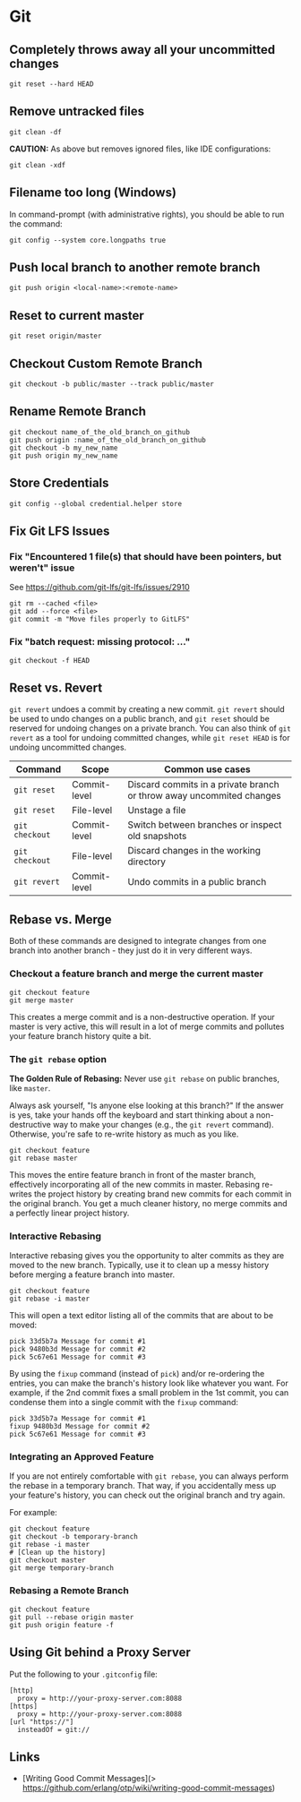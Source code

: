 
# Git

## Completely throws away all your uncommitted changes

```
git reset --hard HEAD
```

## Remove untracked files

```
git clean -df
```

**CAUTION:** As above but removes ignored files, like IDE configurations:

```
git clean -xdf
```

## Filename too long (Windows)

In command-prompt (with administrative rights), you should be able to run the command:

```
git config --system core.longpaths true
```

## Push local branch to another remote branch

```
git push origin <local-name>:<remote-name>
```

## Reset to current master

```
git reset origin/master
```

## Checkout Custom Remote Branch

```
git checkout -b public/master --track public/master
```

## Rename Remote Branch

```
git checkout name_of_the_old_branch_on_github
git push origin :name_of_the_old_branch_on_github
git checkout -b my_new_name
git push origin my_new_name
```

## Store Credentials

```
git config --global credential.helper store
```

## Fix Git LFS Issues

### Fix "Encountered 1 file(s) that should have been pointers, but weren't" issue

See <https://github.com/git-lfs/git-lfs/issues/2910>

```
git rm --cached <file>
git add --force <file>
git commit -m "Move files properly to GitLFS"
```

### Fix "batch request: missing protocol: ..."

```
git checkout -f HEAD
```

## Reset vs. Revert

`git revert` undoes a commit by creating a new commit.
`git revert` should be used to undo changes on a public branch, and `git reset` should be reserved for undoing changes on a private branch.
You can also think of `git revert` as a tool for undoing committed changes, while `git reset HEAD` is for undoing uncommitted changes.

| Command      | Scope        | Common use cases |
| ------------ | ------------ | ---------------- |
| `git reset` | Commit-level | Discard commits in a private branch or throw away uncommited changes |
| `git reset` | File-level   | Unstage a file |
| `git checkout` | Commit-level | Switch between branches or inspect old snapshots |
| `git checkout` | File-level   | Discard changes in the working directory |
| `git revert` | Commit-level | Undo commits in a public branch |

## Rebase vs. Merge

Both of these commands are designed to integrate changes from one branch into another branch - they just do it in very different ways.

### Checkout a feature branch and merge the current master

```
git checkout feature
git merge master
```

This creates a merge commit and is a non-destructive operation.
If your master is very active, this will result in a lot of merge commits and pollutes your feature branch history quite a bit.

### The `git rebase` option

**The Golden Rule of Rebasing:** Never use `git rebase` on public branches, like `master`.

Always ask yourself, "Is anyone else looking at this branch?"
If the answer is yes, take your hands off the keyboard and start thinking about a non-destructive way to make your changes (e.g., the `git revert` command).
Otherwise, you're safe to re-write history as much as you like.

```
git checkout feature
git rebase master
```

This moves the entire feature branch in front of the master branch, effectively incorporating all of the new commits in master.
Rebasing re-writes the project history by creating brand new commits for each commit in the original branch.
You get a much cleaner history, no merge commits and a perfectly linear project history.

### Interactive Rebasing

Interactive rebasing gives you the opportunity to alter commits as they are moved to the new branch.
Typically, use it to clean up a messy history before merging a feature branch into master.

```
git checkout feature
git rebase -i master
```

This will open a text editor listing all of the commits that are about to be moved:

```
pick 33d5b7a Message for commit #1
pick 9480b3d Message for commit #2
pick 5c67e61 Message for commit #3
```

By using the `fixup` command (instead of `pick`) and/or re-ordering the entries, you can make the branch's history look like whatever you want.
For example, if the 2nd commit fixes a small problem in the 1st commit, you can condense them into a single commit with the `fixup` command:

```
pick 33d5b7a Message for commit #1
fixup 9480b3d Message for commit #2
pick 5c67e61 Message for commit #3
```

### Integrating an Approved Feature

If you are not entirely comfortable with `git rebase`, you can always perform the rebase in a temporary branch.
That way, if you accidentally mess up your feature's history, you can check out the original branch and try again.

For example:

```
git checkout feature
git checkout -b temporary-branch
git rebase -i master
# [Clean up the history]
git checkout master
git merge temporary-branch
```

### Rebasing a Remote Branch

```
git checkout feature
git pull --rebase origin master
git push origin feature -f
```

## Using Git behind a Proxy Server

Put the following to your `.gitconfig` file:

```
[http]
  proxy = http://your-proxy-server.com:8088
[https]
  proxy = http://your-proxy-server.com:8088
[url "https://"]
  insteadOf = git://
```

## Links

- [Writing Good Commit Messages](> https://github.com/erlang/otp/wiki/writing-good-commit-messages)
